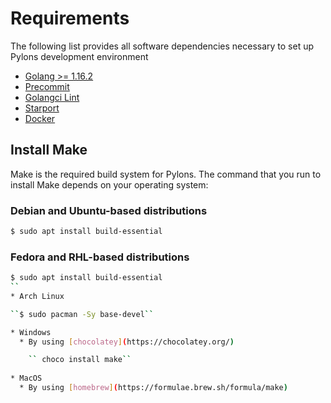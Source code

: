 # Requirements

The following list provides all software dependencies necessary to set up Pylons development environment 

* [Golang >= 1.16.2](https://golang.org/doc/install)
* [Precommit](https://pre-commit.com/)
* [Golangci Lint](https://golangci-lint.run/usage/install/#local-installation)
* [Starport](https://docs.starport.network/intro/install.html)
* [Docker](https://docs.docker.com/get-docker/)

## Install Make

Make is the required build system for Pylons. The command that you run to install Make depends on your operating system: 

### Debian and Ubuntu-based distributions

```bash
$ sudo apt install build-essential
```

### Fedora and RHL-based distributions  

```bash
$ sudo apt install build-essential
``
* Arch Linux

``$ sudo pacman -Sy base-devel``      

* Windows 
  * By using [chocolatey](https://chocolatey.org/)

    `` choco install make``
    
* MacOS
  * By using [homebrew](https://formulae.brew.sh/formula/make)
    


